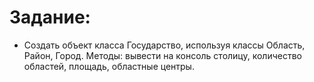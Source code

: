  # Задание:
  - Создать объект класса Государство, используя классы Область, Район, Город. Методы: вывести на консоль
столицу, количество областей, площадь, областные центры.
